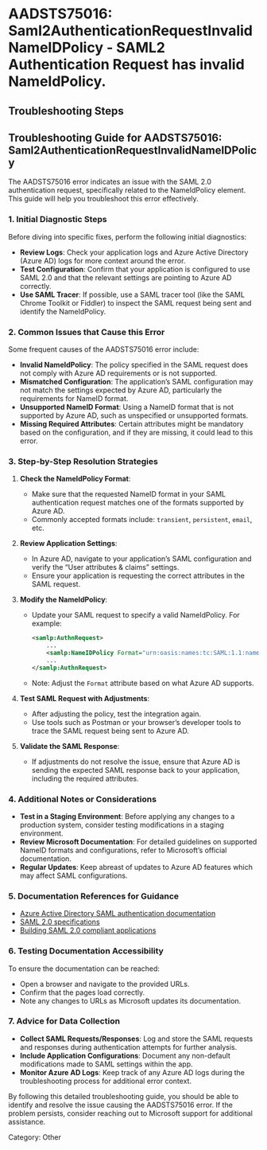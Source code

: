 # AADSTS75016: Saml2AuthenticationRequestInvalidNameIDPolicy - SAML2 Authentication Request has invalid NameIdPolicy.


## Troubleshooting Steps
## Troubleshooting Guide for AADSTS75016: Saml2AuthenticationRequestInvalidNameIDPolicy

The AADSTS75016 error indicates an issue with the SAML 2.0 authentication request, specifically related to the NameIdPolicy element. This guide will help you troubleshoot this error effectively.

### 1. Initial Diagnostic Steps

Before diving into specific fixes, perform the following initial diagnostics:
- **Review Logs**: Check your application logs and Azure Active Directory (Azure AD) logs for more context around the error.
- **Test Configuration**: Confirm that your application is configured to use SAML 2.0 and that the relevant settings are pointing to Azure AD correctly.
- **Use SAML Tracer**: If possible, use a SAML tracer tool (like the SAML Chrome Toolkit or Fiddler) to inspect the SAML request being sent and identify the NameIdPolicy.

### 2. Common Issues that Cause this Error

Some frequent causes of the AADSTS75016 error include:
- **Invalid NameIdPolicy**: The policy specified in the SAML request does not comply with Azure AD requirements or is not supported.
- **Mismatched Configuration**: The application’s SAML configuration may not match the settings expected by Azure AD, particularly the requirements for NameID format.
- **Unsupported NameID Format**: Using a NameID format that is not supported by Azure AD, such as unspecified or unsupported formats.
- **Missing Required Attributes**: Certain attributes might be mandatory based on the configuration, and if they are missing, it could lead to this error.

### 3. Step-by-Step Resolution Strategies

1. **Check the NameIdPolicy Format**:
   - Make sure that the requested NameID format in your SAML authentication request matches one of the formats supported by Azure AD.
   - Commonly accepted formats include: `transient`, `persistent`, `email`, etc.

2. **Review Application Settings**:
   - In Azure AD, navigate to your application’s SAML configuration and verify the “User attributes & claims” settings.
   - Ensure your application is requesting the correct attributes in the SAML request.

3. **Modify the NameIdPolicy**:
   - Update your SAML request to specify a valid NameIdPolicy. For example:
     ```xml
     <samlp:AuthnRequest>
         ...
         <samlp:NameIDPolicy Format="urn:oasis:names:tc:SAML:1.1:nameid-format:unspecified" AllowCreate="true"/>
         ...
     </samlp:AuthnRequest>
     ```
   - Note: Adjust the `Format` attribute based on what Azure AD supports.

4. **Test SAML Request with Adjustments**:
   - After adjusting the policy, test the integration again.
   - Use tools such as Postman or your browser’s developer tools to trace the SAML request being sent to Azure AD.

5. **Validate the SAML Response**:
   - If adjustments do not resolve the issue, ensure that Azure AD is sending the expected SAML response back to your application, including the required attributes.

### 4. Additional Notes or Considerations

- **Test in a Staging Environment**: Before applying any changes to a production system, consider testing modifications in a staging environment.
- **Review Microsoft Documentation**: For detailed guidelines on supported NameID formats and configurations, refer to Microsoft’s official documentation.
- **Regular Updates**: Keep abreast of updates to Azure AD features which may affect SAML configurations.

### 5. Documentation References for Guidance

- [Azure Active Directory SAML authentication documentation](https://docs.microsoft.com/en-us/azure/active-directory/develop/active-directory-saml-protocol)
- [SAML 2.0 specifications](https://docs.oasis-open.org/security/saml/v2.0/saml-core-2.0-os.pdf)
- [Building SAML 2.0 compliant applications](https://docs.microsoft.com/en-us/azure/active-directory/develop/scenario-sso-saml-identity-provider)

### 6. Testing Documentation Accessibility

To ensure the documentation can be reached:
- Open a browser and navigate to the provided URLs.
- Confirm that the pages load correctly.
- Note any changes to URLs as Microsoft updates its documentation.

### 7. Advice for Data Collection

- **Collect SAML Requests/Responses**: Log and store the SAML requests and responses during authentication attempts for further analysis.
- **Include Application Configurations**: Document any non-default modifications made to SAML settings within the app.
- **Monitor Azure AD Logs**: Keep track of any Azure AD logs during the troubleshooting process for additional error context.

By following this detailed troubleshooting guide, you should be able to identify and resolve the issue causing the AADSTS75016 error. If the problem persists, consider reaching out to Microsoft support for additional assistance.

Category: Other